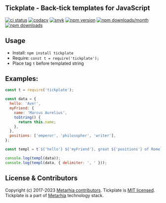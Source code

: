 ## Tickplate - Back-tick templates for JavaScript

[![ci status](https://github.com/metarhia/tickplate/workflows/Testing%20CI/badge.svg)](https://github.com/metarhia/tickplate/actions?query=workflow%3A%22Testing+CI%22+branch%3Amaster)
[![codacy](https://api.codacy.com/project/badge/Grade/69719502402b43598ffac0fd35f2192c)](https://www.codacy.com/app/metarhia/tickplate)
[![snyk](https://snyk.io/test/github/metarhia/tickplate/badge.svg)](https://snyk.io/test/github/metarhia/tickplate)
[![npm version](https://badge.fury.io/js/tickplate.svg)](https://badge.fury.io/js/tickplate)
[![npm downloads/month](https://img.shields.io/npm/dm/tickplate.svg)](https://www.npmjs.com/package/tickplate)
[![npm downloads](https://img.shields.io/npm/dt/tickplate.svg)](https://www.npmjs.com/package/tickplate)

## Usage

- Install: `npm install tickplate`
- Require: `const t = require('tickplate');`
- Place tag `t` before templated string

## Examples:

```js
const t = require('tickplate');

const data = {
  hello: 'Ave!',
  myFriend: {
    name: 'Marcus Aurelius',
    toString() {
      return this.name;
    },
  },
  positions: ['emperor', 'philosopher', 'writer'],
};

const templ = t`${'hello'} ${'myFriend'}, great ${'positions'} of Rome`;

console.log(templ(data));
console.log(templ(data, { delimiter: ', ' }));
```

## License & Contributors

Copyright (c) 2017-2023 [Metarhia contributors](https://github.com/metarhia/tickplate/graphs/contributors).
Tickplate is [MIT licensed](./LICENSE).\
Tickplate is a part of [Metarhia](https://github.com/metarhia) technology stack.
